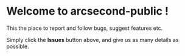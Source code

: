 # Welcome to arcsecond-public !

This the place to report and follow bugs, suggest features etc.

Simply click the **Issues** button above, and give us as many details as possible.
